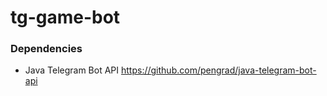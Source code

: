 # tg-game-bot

### Dependencies
* Java Telegram Bot API https://github.com/pengrad/java-telegram-bot-api
